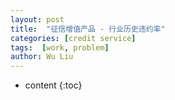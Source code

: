 ```yaml
---
layout: post
title:  "征信增值产品 - 行业历史违约率"
categories: [credit service]
tags:  [work, problem]
author: Wu Liu
---
```


* content
{:toc}


